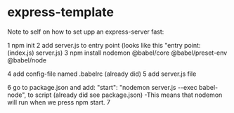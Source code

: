 # express-template

Note to self on how to set upp an express-server fast:

1 npm init
2 add server.js to entry point (looks like this "entry point: (index.js) server.js)
3 npm install nodemon @babel/core @babel/preset-env @babel/node

4 add config-file named .babelrc (already did)
5 add server.js file

6 go to package.json and add: "start": "nodemon server.js --exec babel-node", to script (already did see package.json) -This means that nodemon will run when we press npm start.
7
